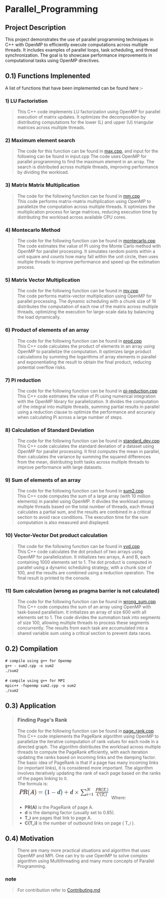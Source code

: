 # Parallel_Programming

## Project Description
This project demonstrates the use of parallel programming techniques in C++ with OpenMP to efficiently execute computations across multiple threads. It includes examples of parallel loops, task scheduling, and thread synchronization. The goal is to showcase performance improvements in computational tasks using OpenMP directives.

## 0.1) Functions Implenented
A list of functions that have been implemented can be found here :-

### 1) LU Factoristion
>This C++ code implements LU factorization using OpenMP for parallel execution of matrix updates. It optimizes the decomposition by distributing computations for the lower (L) and upper (U) triangular matrices across multiple threads.

### 2) Maximum element search
>The code for this function can be found in [max.cpp](max.cpp), and input for the following can be found in input.cpp
The code uses OpenMP for parallel programming to find the maximum element in an array. The search is distributed across multiple threads, improving performance by dividing the workload.

### 3) Matrix Matrix Multiplication
>The code for the following function can be found in [mm.cpp](mm.cpp)<br>
This code performs matrix-matrix multiplication using OpenMP to parallelize the computation across multiple threads. It optimizes the multiplication process for large matrices, reducing execution time by distributing the workload across available CPU cores.

### 4) Montecarlo Method
>The code for the following function can be found in [montecarlo.cpp](montecarlo.cpp)<br>
The code estimates the value of Pi using the Monte Carlo method with OpenMP for parallel processing. It simulates random points within a unit square and counts how many fall within the unit circle, then uses multiple threads to improve performance and speed up the estimation process.

### 5) Matrix Vector Multiplication
>The code for the following function can be found in [mv.cpp](mv.cpp)<br>
The code performs matrix-vector multiplication using OpenMP for parallel processing. The dynamic scheduling with a chunk size of 16 distributes the computation of each row of the matrix across multiple threads, optimizing the execution for large-scale data by balancing the load dynamically.

### 6) Product of elements of an array
>The code for the following function can be found in [prod.cpp](prod.cpp)<br>
This C++ code calculates the product of elements in an array using OpenMP to parallelize the computation. It optimizes large product calculations by summing the logarithms of array elements in parallel and exponentiating the result to obtain the final product, reducing potential overflow risks.

### 7) Pi reduction
>The code for the following function can be found in [pi-reduction.cpp](pi-reduction.cpp)<br>
This C++ code estimates the value of Pi using numerical integration with the OpenMP library for parallelization. It divides the computation of the integral into multiple threads, summing partial results in parallel using a reduction clause to optimize the performance and accuracy when calculating Pi across a large number of steps.

### 8) Calculation of Standard Deviation
>The code for the following function can be found in [standard_dev.cpp](standard_dev.cpp)<br>
This C++ code calculates the standard deviation of a dataset using OpenMP for parallel processing. It first computes the mean in parallel, then calculates the variance by summing the squared differences from the mean, distributing both tasks across multiple threads to improve performance with large datasets.

### 9) Sum of elements of an array
>The code for the following function can be found in [sum2.cpp](sum2.cpp) <br>
This C++ code computes the sum of a large array (with 10 million elements) in parallel using OpenMP. It divides the workload among multiple threads based on the total number of threads, each thread calculates a partial sum, and the results are combined in a critical section to avoid race conditions. The execution time for the sum computation is also measured and displayed. 

### 10) Vector-Vector Dot product calculation
>The code for the following function can be found in [vvd.cpp](vvd.cpp) <br>
This C++ code calculates the dot product of two arrays using OpenMP for parallelization. It initializes two arrays, A and B, each containing 1000 elements set to 1. The dot product is computed in parallel using a dynamic scheduling strategy, with a chunk size of 100, and the results are combined using a reduction operation. The final result is printed to the console.

### 11) Sum calculation (wrong as pragma barrier is not calculated)
>The code for the following function can be found in [wrong_sum.cpp](wrong.cpp)<br>
This C++ code computes the sum of an array using OpenMP with task-based parallelism. It initializes an array of size 600 with all elements set to 1. The code divides the summation task into segments of size 100, allowing multiple threads to process these segments concurrently. The results from each task are accumulated into a shared variable sum using a critical section to prevent data races.

## 0.2) Compilation
>
```shell
# compile using g++ for Openmp
g++ - sum2.cpp -o sum2
./sum2

# compile using g++ for MPI
mpic++ -fopenmp sum2.cpp -o sum2
./sum2
```
## 0.3) Application
>### Finding Page's Rank
>The code for the following function can be found in [page_rank.cpp](page_rank.cpp)<br>
This C++ code implements the PageRank algorithm using OpenMP to parallelize the iterative computation of rank values for each node in a directed graph. The algorithm distributes the workload across multiple threads to compute the PageRank efficiently, with each iteration updating the ranks based on incoming links and the damping factor.<br>
>The basic idea of PageRank is that if a page has many incoming links (or important links), it is considered more important. The algorithm involves iteratively updating the rank of each page based on the ranks of the pages linking to it.<br>
>The formula is:<br>
![Alt text](algoimage.png)
>Where:
>*   **PR(A)** is the PageRank of page A.
>*   **d** is the damping factor (usually set to 0.85).
>*   **T_i** are pages that link to page A.
>*   **C(T_i)** is the number of outbound links on page \( T_i \).

## 0.4) Motivation
>There are many more practical situations and algorithm that uses OpenMP and MPI. One can try to use OpenMP to solve complex algorithm using Multithreading and many more concepts of Parallel Programming.<br>
### note
>For contribution refer to [Contributing.md](Contributing.md)
